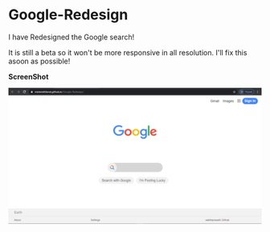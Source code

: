 # Google-Redesign


I have Redesigned the Google search!

It is still a beta so it won't be more responsive in all resolution.  I'll fix this asoon as possible!

**ScreenShot**

![alt text](https://github.com/misterwhiterat/Google-Redesign/blob/main/images/Screenshot%20(136).png?raw=true)
